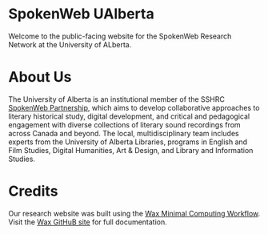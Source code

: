 # SpokenWeb UAlberta
Welcome to the public-facing website for the SpokenWeb Research Network at the University of ALberta.

# About Us
The University of Alberta is an institutional member of the SSHRC [SpokenWeb Partnership](https://spokenweb.ca/), which aims to develop collaborative approaches to literary historical study, digital development, and critical and pedagogical engagement with diverse collections of literary sound recordings from across Canada and beyond. The local, multidisciplinary team includes experts from the University of Alberta Libraries, programs in English and Film Studies, Digital Humanities, Art & Design, and Library and Information Studies.

# Credits
Our research website was built using the [Wax Minimal Computing Workflow](https://minicomp.github.io/wax/). Visit the [Wax GitHuB site](https://github.com/minicomp/wax/) for full documentation.


